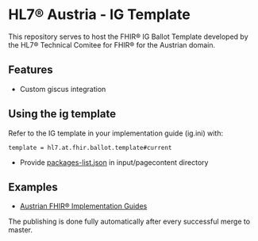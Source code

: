 # HL7® Austria - IG Template 

This repository serves to host the FHIR® IG Ballot Template developed by the HL7® Technical Comitee for FHIR® for the Austrian domain.

## Features
* Custom giscus integration

## Using the ig template

Refer to the IG template in your implementation guide (ig.ini) with:
```
template = hl7.at.fhir.ballot.template#current
```

* Provide [packages-list.json](https://wiki.hl7.org/index.php?title=FHIR_IG_PackageList_doco) in input/pagecontent directory

## Examples
* [Austrian FHIR® Implementation Guides](https://fhir.hl7.at/)

The publishing is done fully automatically after every successful merge to master.

